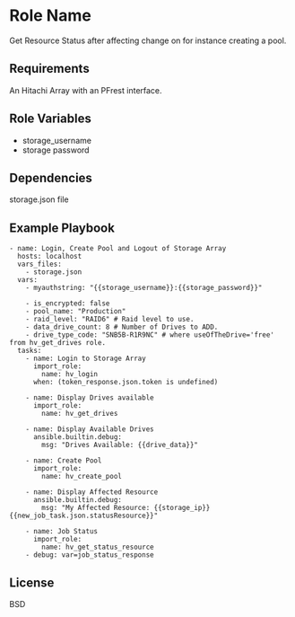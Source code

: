 Role Name
=========

Get Resource Status after affecting change on for instance creating a pool. 

Requirements
------------

An Hitachi Array with an PFrest interface.

Role Variables
--------------
* storage_username
* storage password


Dependencies
------------

storage.json file

Example Playbook
----------------
    
    - name: Login, Create Pool and Logout of Storage Array
      hosts: localhost
      vars_files:
        - storage.json
      vars:
        - myauthstring: "{{storage_username}}:{{storage_password}}"
    
        - is_encrypted: false
        - pool_name: "Production"
        - raid_level: "RAID6" # Raid level to use. 
        - data_drive_count: 8 # Number of Drives to ADD.
        - drive_type_code: "SNB5B-R1R9NC" # where useOfTheDrive='free' from hv_get_drives role.
      tasks:
        - name: Login to Storage Array
          import_role:
            name: hv_login
          when: (token_response.json.token is undefined)
    
        - name: Display Drives available
          import_role:
            name: hv_get_drives
    
        - name: Display Available Drives
          ansible.builtin.debug:
            msg: "Drives Available: {{drive_data}}"
    
        - name: Create Pool
          import_role:
            name: hv_create_pool
    
        - name: Display Affected Resource
          ansible.builtin.debug:
            msg: "My Affected Resource: {{storage_ip}}{{new_job_task.json.statusResource}}"
    
        - name: Job Status
          import_role:
            name: hv_get_status_resource
        - debug: var=job_status_response

    






License
-------

BSD


